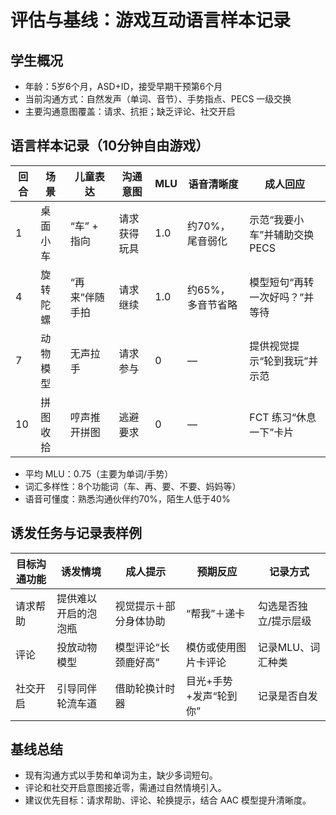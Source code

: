 # 评估与基线：游戏互动语言样本记录

## 学生概况
- 年龄：5岁6个月，ASD+ID，接受早期干预第6个月
- 当前沟通方式：自然发声（单词、音节）、手势指点、PECS 一级交换
- 主要沟通意图覆盖：请求、抗拒；缺乏评论、社交开启

## 语言样本记录（10分钟自由游戏）
| 回合 | 场景 | 儿童表达 | 沟通意图 | MLU | 语音清晰度 | 成人回应 |
| --- | --- | --- | --- | --- | --- | --- |
| 1 | 桌面小车 | “车” + 指向 | 请求获得玩具 | 1.0 | 约70%，尾音弱化 | 示范“我要小车”并辅助交换PECS |
| 4 | 旋转陀螺 | “再来”伴随手拍 | 请求继续 | 1.0 | 约65%，多音节省略 | 模型短句“再转一次好吗？”并等待 |
| 7 | 动物模型 | 无声拉手 | 请求参与 | 0 | — | 提供视觉提示“轮到我玩”并示范 |
| 10 | 拼图收拾 | 哼声推开拼图 | 逃避要求 | 0 | — | FCT 练习“休息一下”卡片 |

- 平均 MLU：0.75（主要为单词/手势）
- 词汇多样性：8个功能词（车、再、要、不要、妈妈等）
- 语音可懂度：熟悉沟通伙伴约70%，陌生人低于40%

## 诱发任务与记录表样例
| 目标沟通功能 | 诱发情境 | 成人提示 | 预期反应 | 记录方式 |
| --- | --- | --- | --- | --- |
| 请求帮助 | 提供难以开启的泡泡瓶 | 视觉提示＋部分身体协助 | “帮我”＋递卡 | 勾选是否独立/提示层级 |
| 评论 | 投放动物模型 | 模型评论“长颈鹿好高” | 模仿或使用图片卡评论 | 记录MLU、词汇种类 |
| 社交开启 | 引导同伴轮流车道 | 借助轮换计时器 | 目光+手势+发声“轮到你” | 记录是否自发 |

## 基线总结
- 现有沟通方式以手势和单词为主，缺少多词短句。
- 评论和社交开启意图接近零，需通过自然情境引入。
- 建议优先目标：请求帮助、评论、轮换提示，结合 AAC 模型提升清晰度。
